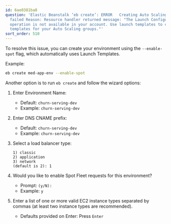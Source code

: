 ```yaml
---
id: 6ae0381ba8
question: 'Elastic Beanstalk ‘eb create’: ERROR   Creating Auto Scaling launch configuration
  failed Reason: Resource handler returned message: "The Launch Configuration creation
  operation is not available in your account. Use launch templates to create configuration
  templates for your Auto Scaling groups."'
sort_order: 510
---
```


To resolve this issue, you can create your environment using the `--enable-spot` flag, which automatically uses Launch Templates.

Example:

```bash
eb create med-app-env --enable-spot
```

Another option is to run `eb create` and follow the wizard options:

1. Enter Environment Name:
   - Default: `churn-serving-dev`
   - Example: `churn-serving-dev`

2. Enter DNS CNAME prefix:
   - Default: `churn-serving-dev`
   - Example: `churn-serving-dev`

3. Select a load balancer type:
   
   ```
   1) classic
   2) application
   3) network
   (default is 2): 1
   ```

4. Would you like to enable Spot Fleet requests for this environment? 
   - Prompt: `(y/N):`
   - Example: `y`

5. Enter a list of one or more valid EC2 instance types separated by commas (at least two instance types are recommended).
   - Defaults provided on Enter: Press `Enter`